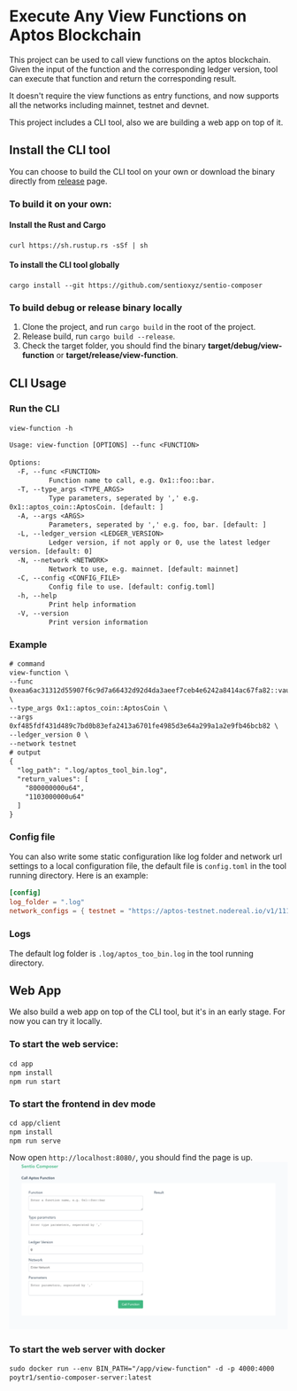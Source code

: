 # Execute Any View Functions on Aptos Blockchain
This project can be used to call view functions on the aptos blockchain. Given the input of the function and the corresponding ledger version, tool can execute that function and return the corresponding result.

It doesn't require the view functions as entry functions, and now supports all the networks including mainnet, testnet and devnet.

This project includes a CLI tool, also we are building a web app on top of it.
## Install the CLI tool
You can choose to build the CLI tool on your own or download the binary directly from [release](https://github.com/sentioxyz/sentio-composer/releases) page.
### To build it on your own:
#### Install the Rust and Cargo
`curl https://sh.rustup.rs -sSf | sh`
#### To install the CLI tool globally
`cargo install --git https://github.com/sentioxyz/sentio-composer`
### To build debug or release binary locally
1. Clone the project, and run `cargo build` in the root of the project.
2. Release build, run `cargo build --release`.
3. Check the target folder, you should find the binary **target/debug/view-function** or **target/release/view-function**.

## CLI Usage
### Run the CLI
`view-function -h`
```shell
Usage: view-function [OPTIONS] --func <FUNCTION>

Options:
  -F, --func <FUNCTION>
          Function name to call, e.g. 0x1::foo::bar.
  -T, --type_args <TYPE_ARGS>
          Type parameters, seperated by ',' e.g. 0x1::aptos_coin::AptosCoin. [default: ]
  -A, --args <ARGS>
          Parameters, seperated by ',' e.g. foo, bar. [default: ]
  -L, --ledger_version <LEDGER_VERSION>
          Ledger version, if not apply or 0, use the latest ledger version. [default: 0]
  -N, --network <NETWORK>
          Network to use, e.g. mainnet. [default: mainnet]
  -C, --config <CONFIG_FILE>
          Config file to use. [default: config.toml]
  -h, --help
          Print help information
  -V, --version
          Print version information

```
### Example
```shell
# command
view-function \
--func 0xeaa6ac31312d55907f6c9d7a66432d92d4da3aeef7ceb4e6242a8414ac67fa82::vault::account_collateral_and_debt \
--type_args 0x1::aptos_coin::AptosCoin \
--args 0xf485fdf431d489c7bd0b83efa2413a6701fe4985d3e64a299a1a2e9fb46bcb82 \
--ledger_version 0 \
--network testnet
# output
{
  "log_path": ".log/aptos_tool_bin.log",
  "return_values": [
    "800000000u64",
    "1103000000u64"
  ]
}
```
### Config file
You can also write some static configuration like log folder and network url settings to a local configuration file, the default file is `config.toml` in the tool running directory.
Here is an example:
```toml
[config]
log_folder = ".log"
network_configs = { testnet = "https://aptos-testnet.nodereal.io/v1/1111111111111111/v1" }
```
### Logs
The default log folder is `.log/aptos_too_bin.log` in the tool running directory.

## Web App
We also build a web app on top of the CLI tool, but it's in an early stage. For now you can try it locally.
### To start the web service:
```shell
cd app
npm install
npm run start
```
### To start the frontend in dev mode
```shell
cd app/client
npm install
npm run serve
```
Now open `http://localhost:8080/`, you should find the page is up. ![app_screenshot](./static/img.png)
### To start the web server with docker
```shell
sudo docker run --env BIN_PATH="/app/view-function" -d -p 4000:4000 poytr1/sentio-composer-server:latest
```
